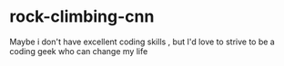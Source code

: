 # rock-climbing-cnn
Maybe i don't have excellent coding skills , but I'd love to strive to be a coding geek who can change my life
